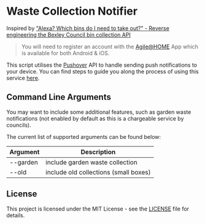# Waste Collection Notifier
Inspired by ["Alexa? Which bins do I need to take out?" - Reverse engineering the Bexley Council bin collection API](https://shkspr.mobi/blog/2019/11/alexa-which-bins-do-i-need-to-take-out-reverse-engineering-the-bexley-council-bin-collection-api/)

> You will need to register an account with the [Agile@HOME](https://agileapplications.co.uk/products/agile-at-home/) App which is available for both Android & iOS.

This script utilises the [Pushover](https://pushover.net/) API to handle sending push notifications to your device. You can find steps to guide you along the process of using this service [here](https://support.pushover.net/i7-what-is-pushover-and-how-do-i-use-it).

## Command Line Arguments
You may want to include some additional features, such as garden waste notifications (not enabled by default as this is a chargeable service by councils).

The current list of supported arguments can be found below:

| Argument | Description |
| -------- | ----------- |
| --garden | include garden waste collection |
| --old    | include old collections (small boxes) |

## License
This project is licensed under the MIT License - see the [LICENSE](LICENSE) file for details.